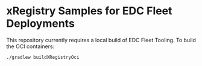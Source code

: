 # xRegistry Samples for EDC Fleet Deployments

This repository currently requires a local build of EDC Fleet Tooling. To build the OCI containers:

`./gradlew buildXRegistryOci`

